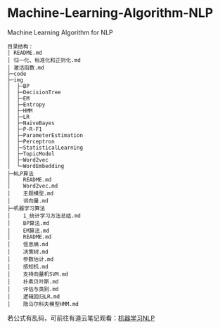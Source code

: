 # Machine-Learning-Algorithm-NLP

Machine Learning Algorithm for NLP

```
目录结构：
│ README.md
│ 归一化、标准化和正则化.md
│ 激活函数.md
├─code
├─img
│  ├─BP
│  ├─DecisionTree
│  ├─EM
│  ├─Entropy
│  ├─HMM
│  ├─LR
│  ├─NaiveBayes
│  ├─P-R-F1
│  ├─ParameterEstimation
│  ├─Perceptron
│  ├─StatisticalLearning
│  ├─TopicModel
│  ├─Word2vec
│  └─WordEmbedding
├─NLP算法
│    README.md
│    Word2vec.md
│    主题模型.md
│    词向量.md
├─机器学习算法
│    1_统计学习方法总结.md
│    BP算法.md
│    EM算法.md
│    README.md
│    信息熵.md
│    决策树.md
│    参数估计.md
│    感知机.md
│    支持向量机SVM.md
│    朴素贝叶斯.md
│    评估与类别.md
│    逻辑回归LR.md
│    隐马尔科夫模型HMM.md
```

若公式有乱码，可前往有道云笔记观看：[机器学习NLP](http://note.youdao.com/noteshare?id=87a5b8af2c3e8fc2fc5fd65019c8cb73)
